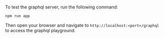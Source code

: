 To test the graphql server, run the following command:
```bash
npm run app
```
Then open your browser and navigate to `http://localhost:<port>/graphql` to access the graphql playground.

```
